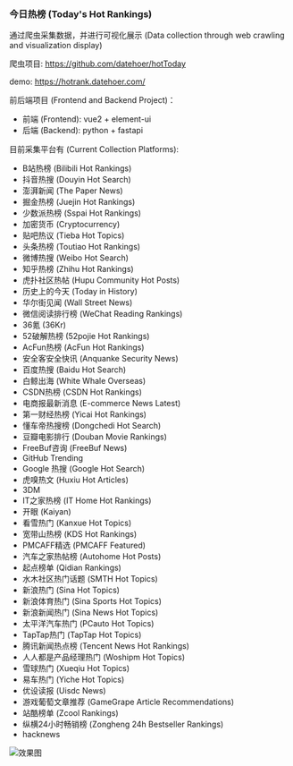 ### 今日热榜 (Today's Hot Rankings)
通过爬虫采集数据，并进行可视化展示 (Data collection through web crawling and visualization display)

爬虫项目: https://github.com/datehoer/hotToday

demo: https://hotrank.datehoer.com/

前后端项目 (Frontend and Backend Project)：

- 前端 (Frontend): vue2 + element-ui
- 后端 (Backend): python + fastapi

目前采集平台有 (Current Collection Platforms):
- B站热榜 (Bilibili Hot Rankings)
- 抖音热搜 (Douyin Hot Search)
- 澎湃新闻 (The Paper News)
- 掘金热榜 (Juejin Hot Rankings)
- 少数派热榜 (Sspai Hot Rankings)
- 加密货币 (Cryptocurrency)
- 贴吧热议 (Tieba Hot Topics)
- 头条热榜 (Toutiao Hot Rankings)
- 微博热搜 (Weibo Hot Search)
- 知乎热榜 (Zhihu Hot Rankings)
- 虎扑社区热帖 (Hupu Community Hot Posts)
- 历史上的今天 (Today in History)
- 华尔街见闻 (Wall Street News)
- 微信阅读排行榜 (WeChat Reading Rankings)
- 36氪 (36Kr)
- 52破解热榜 (52pojie Hot Rankings)
- AcFun热榜 (AcFun Hot Rankings)
- 安全客安全快讯 (Anquanke Security News)
- 百度热搜 (Baidu Hot Search)
- 白鲸出海 (White Whale Overseas)
- CSDN热榜 (CSDN Hot Rankings)
- 电商报最新消息 (E-commerce News Latest)
- 第一财经热榜 (Yicai Hot Rankings)
- 懂车帝热搜榜 (Dongchedi Hot Search)
- 豆瓣电影排行 (Douban Movie Rankings)
- FreeBuf咨询 (FreeBuf News)
- GitHub Trending
- Google 热搜 (Google Hot Search)
- 虎嗅热文 (Huxiu Hot Articles)
- 3DM
- IT之家热榜 (IT Home Hot Rankings)
- 开眼 (Kaiyan)
- 看雪热门 (Kanxue Hot Topics)
- 宽带山热榜 (KDS Hot Rankings)
- PMCAFF精选 (PMCAFF Featured)
- 汽车之家热帖榜 (Autohome Hot Posts)
- 起点榜单 (Qidian Rankings)
- 水木社区热门话题 (SMTH Hot Topics)
- 新浪热门 (Sina Hot Topics)
- 新浪体育热门 (Sina Sports Hot Topics)
- 新浪新闻热门 (Sina News Hot Topics)
- 太平洋汽车热门 (PCauto Hot Topics)
- TapTap热门 (TapTap Hot Topics)
- 腾讯新闻热点榜 (Tencent News Hot Rankings)
- 人人都是产品经理热门 (Woshipm Hot Topics)
- 雪球热门 (Xueqiu Hot Topics)
- 易车热门 (Yiche Hot Topics)
- 优设读报 (Uisdc News)
- 游戏葡萄文章推荐 (GameGrape Article Recommendations)
- 站酷榜单 (Zcool Rankings)
- 纵横24小时畅销榜 (Zongheng 24h Bestseller Rankings)
- hacknews

![效果图](https://oss.datehoer.com/blog/imgs/2024102912203591-20241029122035.png)
